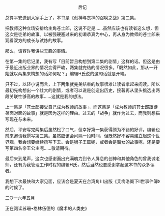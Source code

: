 <p align="center">后记</p>

总算平安送到大家手上了，本书是《创神与丧神的召唤之战》第二集。

把教师这种立场安排给主角苍士郎，这说不定是……虽然应该也有读者这么想，但这次是徒弟的故事。以被强硬塞过来的初濑恭真为中心，再从身为教师的苍士郎来观看双方的成长与试炼的故事。

那么，请容许我讲些无趣的事情。

在第一集的后记里，我有写「目前暂且构想到第二集的剧情」这样的话。但这是由于最近出版业界的情况变得严峻，两集就完结的情况很多。「既然如此，那从一开始就以两集来构想的话如何呢？」编辑H氏说的这句话就是开端。

只不过，以轻小说而言，上下两集就完美结束的故事很难让读者拿起来阅读。所以最初先构想出一个壮大的剧情，或者可以说是创造出历史，接著再从里头挑选出两段关联性够高的故事……这就是我的想法。

上一集是「苍士郎接受自己成为教师的故事」，而这集是「成为教师的苍士郎跟徒弟面对面的故事」就是因为这样的理由。过去的「战争」就作为过去，而我则想描写现在与未来。

然后，平安写完两集后虽然松了口气，但幸好第一集获得颇为不错的好评，编辑也前来邀请我撰写第三集。虽然应该会间隔一段时间，但既然好不容易建立起这个世界观，我会想要继续撰写下去。会是狮子王篇呢，或者会是魔女的故事呢，还是要写第四名帝王公主呢……敬请期待。

最后来到尾声，这次也感谢画出充满魄力到令人屏息的创神和其他角色的曾我诚老师，还有为我管理工作时程的编辑H氏，然后当然也要感谢拿起这本书的众多读者。

我想下次最快和大家见面，应该会是夏天在台湾角川出版《艾梅洛阁下Ⅱ世事件簿》的时候了。

二○一六年五月

正在阅读苏珊•格林伍德的《魔术的人类史》

